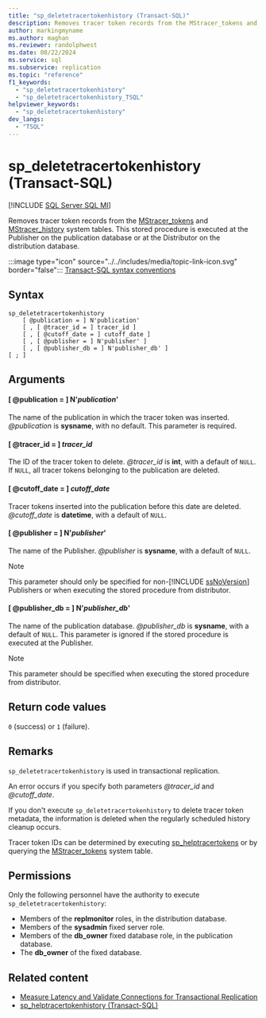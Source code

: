 ```yaml
---
title: "sp_deletetracertokenhistory (Transact-SQL)"
description: Removes tracer token records from the MStracer_tokens and MStracer_history system tables.
author: markingmyname
ms.author: maghan
ms.reviewer: randolphwest
ms.date: 08/22/2024
ms.service: sql
ms.subservice: replication
ms.topic: "reference"
f1_keywords:
  - "sp_deletetracertokenhistory"
  - "sp_deletetracertokenhistory_TSQL"
helpviewer_keywords:
  - "sp_deletetracertokenhistory"
dev_langs:
  - "TSQL"
---
```

# sp_deletetracertokenhistory (Transact-SQL)

[!INCLUDE [SQL Server SQL MI](../../includes/applies-to-version/sql-asdbmi.md)]

Removes tracer token records from the [MStracer_tokens](../system-tables/mstracer-tokens-transact-sql.md) and [MStracer_history](../system-tables/mstracer-history-transact-sql.md) system tables. This stored procedure is executed at the Publisher on the publication database or at the Distributor on the distribution database.

:::image type="icon" source="../../includes/media/topic-link-icon.svg" border="false"::: [Transact-SQL syntax conventions](../../t-sql/language-elements/transact-sql-syntax-conventions-transact-sql.md)

## Syntax

```syntaxsql
sp_deletetracertokenhistory
    [ @publication = ] N'publication'
    [ , [ @tracer_id = ] tracer_id ]
    [ , [ @cutoff_date = ] cutoff_date ]
    [ , [ @publisher = ] N'publisher' ]
    [ , [ @publisher_db = ] N'publisher_db' ]
[ ; ]
```

## Arguments

#### [ @publication = ] N'*publication*'

The name of the publication in which the tracer token was inserted. *@publication* is **sysname**, with no default. This parameter is required.

#### [ @tracer_id = ] *tracer_id*

The ID of the tracer token to delete. *@tracer_id* is **int**, with a default of `NULL`. If `NULL`, all tracer tokens belonging to the publication are deleted.

#### [ @cutoff_date = ] *cutoff_date*

Tracer tokens inserted into the publication before this date are deleted. *@cutoff_date* is **datetime**, with a default of `NULL`.

#### [ @publisher = ] N'*publisher*'

The name of the Publisher. *@publisher* is **sysname**, with a default of `NULL`.

> [!NOTE]  
> This parameter should only be specified for non-[!INCLUDE [ssNoVersion](../../includes/ssnoversion-md.md)] Publishers or when executing the stored procedure from distributor.

#### [ @publisher_db = ] N'*publisher_db*'

The name of the publication database. *@publisher_db* is **sysname**, with a default of `NULL`. This parameter is ignored if the stored procedure is executed at the Publisher.

> [!NOTE]  
> This parameter should be specified when executing the stored procedure from distributor.

## Return code values

`0` (success) or `1` (failure).

## Remarks

`sp_deletetracertokenhistory` is used in transactional replication.

An error occurs if you specify both parameters *@tracer_id* and *@cutoff_date*.

If you don't execute `sp_deletetracertokenhistory` to delete tracer token metadata, the information is deleted when the regularly scheduled history cleanup occurs.

Tracer token IDs can be determined by executing [sp_helptracertokens](sp-helptracertokens-transact-sql.md) or by querying the [MStracer_tokens](../system-tables/mstracer-tokens-transact-sql.md) system table.

## Permissions

Only the following personnel have the authority to execute `sp_deletetracertokenhistory`:

- Members of the **replmonitor** roles, in the distribution database.
- Members of the **sysadmin** fixed server role.
- Members of the **db_owner** fixed database role, in the publication database.
- The **db_owner** of the fixed database.

## Related content

- [Measure Latency and Validate Connections for Transactional Replication](../replication/monitor/measure-latency-and-validate-connections-for-transactional-replication.md)
- [sp_helptracertokenhistory (Transact-SQL)](sp-helptracertokenhistory-transact-sql.md)
